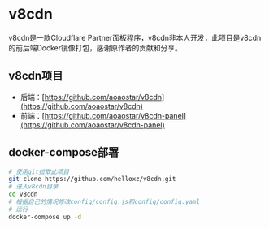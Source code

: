 # v8cdn
v8cdn是一款Cloudflare Partner面板程序，v8cdn非本人开发，此项目是v8cdn的前后端Docker镜像打包，感谢原作者的贡献和分享。

## v8cdn项目

* 后端：[https://github.com/aoaostar/v8cdn](https://github.com/aoaostar/v8cdn)
* 前端：[https://github.com/aoaostar/v8cdn-panel](https://github.com/aoaostar/v8cdn-panel)

## docker-compose部署

```bash
# 使用git拉取此项目
git clone https://github.com/helloxz/v8cdn.git
# 进入v8cdn目录
cd v8cdn
# 根据自己的情况修改config/config.js和config/config.yaml
# 运行
docker-compose up -d
```